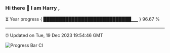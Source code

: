 ### Hi there 👋 I am Harry , 

⏳ Year progress { ████████████████████████████▁▁ } 96.67 %

---

⏰ Updated on Tue, 19 Dec 2023 19:54:46 GMT

![Progress Bar CI](https://github.com/duykhang68/duykhang68/workflows/Progress%20Bar%20CI/badge.svg)
